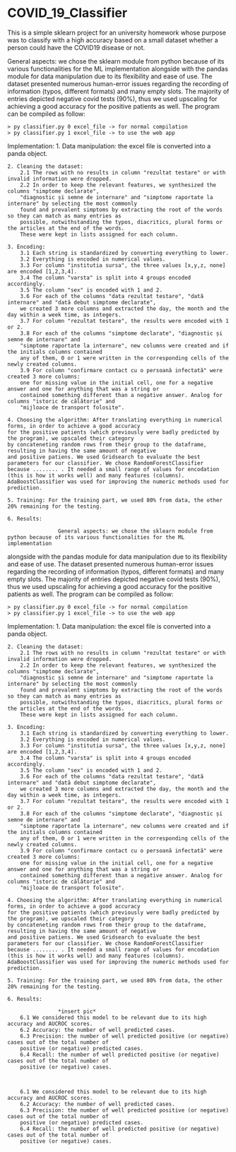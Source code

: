 # COVID_19_Classifier
This is a simple sklearn project for an university homework whose purpose was to classify with a high accuracy based on a small dataset whether a person could have the COVID19 disease or not. 

General aspects: we chose the sklearn module from python because of its various functionalities for the ML implementation 
alongside with the pandas module for data manipulation due to its flexibility and ease of use. 
The dataset presented numerous human-error issues regarding the recording of information (typos, different formats) and many 
empty slots. The majority of entries depicted negative covid tests (90%), thus we used upscaling for achieving a good
accuracy for the positive patients as well. The program can be compiled as follow:

	> py classifier.py 0 excel_file -> for normal compilation
	> py classifier.py 1 excel_file -> to use the web app

Implementation:
	1. Data manipulation: the excel file is converted into a panda object.

	2. Cleaning the dataset:
		2.1 The rows with no results in column "rezultat testare" or with invalid information were dropped.
		2.2 In order to keep the relevant features, we synthesized the columns "simptome declarate", 
		"diagnostic și semne de internare" and "simptome raportate la internare" by selecting the most commonly
		found and prevalent simptoms by extracting the root of the words so they can match as many entries as 
		possible, notwithstanding the typos, diacritics, plural forms or the articles at the end of the words.
		These were kept in lists assigned for each column.

	3. Encoding:
		3.1 Each string is standardized by converting everything to lower.
		3.2 Everything is encoded in numerical values.
		3.3 For column "institutia sursa", the three values [x,y,z, none] are encoded [1,2,3,4].
		3.4 The column "varsta" is split into 4 groups encoded accordingly.
		3.5 The column "sex" is encoded with 1 and 2.
		3.6 For each of the columns "data rezultat testare", "dată internare" and "dată debut simptome declarate",
		we created 3 more columns and extracted the day, the month and the day within a week time, as integers.
		3.7 For column "rezultat testare", the results were encoded with 1 or 2.
		3.8 For each of the columns "simptome declarate", "diagnostic și semne de internare" and
		"simptome raportate la internare", new columns were created and if the initials columns contained 
		any of them, 0 or 1 were written in the corresponding cells of the newly created columns.
		3.9 For column "confirmare contact cu o persoană infectată" were created 3 more columns:
		one for missing value in the initial cell, one for a negative answer and one for anything that was a string or
		contained something different than a negative answer. Analog for columns "istoric de călătorie" and 
		"mijloace de transport folosite".

	4. Choosing the algorithm: After translating everything in numerical forms, in order to achieve a good accuracy
	for the positive patients (which previously were badly predicted by the program), we upscaled their category
	by concateneting random	rows from their group to the dataframe, resulting in having the same amount of negative
	and positive patiens. We used Gridsearch to evaluate the best parameters for our classifier. We chose RandomForestClassifier
	because ........ . It needed a small range of values for encodation (this is how it works well) and many features (columns).
	AdaBoostClassifier was used for improving the numeric methods used for prediction.

	5. Training: For the training part, we used 80% from data, the other 20% remaining for the testing.

	6. Results: 

					General aspects: we chose the sklearn module from python because of its various functionalities for the ML implementation 
alongside with the pandas module for data manipulation due to its flexibility and ease of use. 
The dataset presented numerous human-error issues regarding the recording of information (typos, different formats) and many 
empty slots. The majority of entries depicted negative covid tests (90%), thus we used upscaling for achieving a good
accuracy for the positive patients as well. The program can be compiled as follow:

	> py classifier.py 0 excel_file -> for normal compilation
	> py classifier.py 1 excel_file -> to use the web app

Implementation:
	1. Data manipulation: the excel file is converted into a panda object.

	2. Cleaning the dataset:
		2.1 The rows with no results in column "rezultat testare" or with invalid information were dropped.
		2.2 In order to keep the relevant features, we synthesized the columns "simptome declarate", 
		"diagnostic și semne de internare" and "simptome raportate la internare" by selecting the most commonly
		found and prevalent simptoms by extracting the root of the words so they can match as many entries as 
		possible, notwithstanding the typos, diacritics, plural forms or the articles at the end of the words.
		These were kept in lists assigned for each column.

	3. Encoding:
		3.1 Each string is standardized by converting everything to lower.
		3.2 Everything is encoded in numerical values.
		3.3 For column "institutia sursa", the three values [x,y,z, none] are encoded [1,2,3,4].
		3.4 The column "varsta" is split into 4 groups encoded accordingly.
		3.5 The column "sex" is encoded with 1 and 2.
		3.6 For each of the columns "data rezultat testare", "dată internare" and "dată debut simptome declarate",
		we created 3 more columns and extracted the day, the month and the day within a week time, as integers.
		3.7 For column "rezultat testare", the results were encoded with 1 or 2.
		3.8 For each of the columns "simptome declarate", "diagnostic și semne de internare" and
		"simptome raportate la internare", new columns were created and if the initials columns contained 
		any of them, 0 or 1 were written in the corresponding cells of the newly created columns.
		3.9 For column "confirmare contact cu o persoană infectată" were created 3 more columns:
		one for missing value in the initial cell, one for a negative answer and one for anything that was a string or
		contained something different than a negative answer. Analog for columns "istoric de călătorie" and 
		"mijloace de transport folosite".

	4. Choosing the algorithm: After translating everything in numerical forms, in order to achieve a good accuracy
	for the positive patients (which previously were badly predicted by the program), we upscaled their category
	by concateneting random	rows from their group to the dataframe, resulting in having the same amount of negative
	and positive patiens. We used Gridsearch to evaluate the best parameters for our classifier. We chose RandomForestClassifier
	because ........ . It needed a small range of values for encodation (this is how it works well) and many features (columns).
	AdaBoostClassifier was used for improving the numeric methods used for prediction.

	5. Training: For the training part, we used 80% from data, the other 20% remaining for the testing.

	6. Results: 

					*insert pic*
		6.1 We considered this model to be relevant due to its high accuracy and AUCROC scores.
		6.2 Accuracy: the number of well predicted cases. 
		6.3 Precision: the number of well predicted positive (or negative) cases out of the total number of
		positive (or negative) predicted cases.
		6.4 Recall: the number of well predicted positive (or negative) cases out of the total number of
		positive (or negative) cases.



		6.1 We considered this model to be relevant due to its high accuracy and AUCROC scores.
		6.2 Accuracy: the number of well predicted cases. 
		6.3 Precision: the number of well predicted positive (or negative) cases out of the total number of
		positive (or negative) predicted cases.
		6.4 Recall: the number of well predicted positive (or negative) cases out of the total number of
		positive (or negative) cases.


